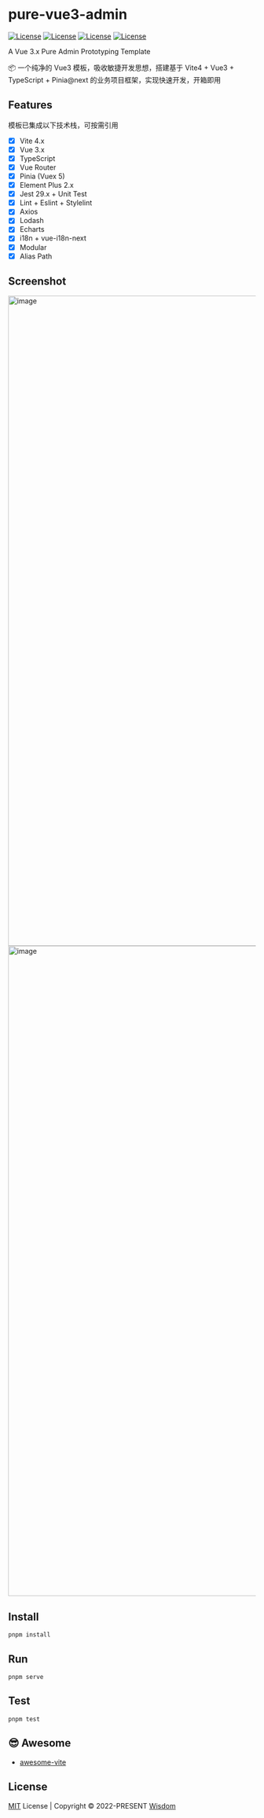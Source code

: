# pure-vue3-admin

[![License](https://img.shields.io/github/license/pdsuwwz/pure-vue3-admin?color=ffd932)](https://github.com/pdsuwwz/pure-vue3-admin/blob/main/LICENSE)
[![License](https://img.shields.io/github/package-json/dependency-version/pdsuwwz/pure-vue3-admin/element-plus)](https://github.com/pdsuwwz/pure-vue3-admin)
[![License](https://img.shields.io/github/package-json/dependency-version/pdsuwwz/pure-vue3-admin/vue?color=ffd932)](https://github.com/pdsuwwz/pure-vue3-admin)
[![License](https://img.shields.io/github/package-json/dependency-version/pdsuwwz/pure-vue3-admin/dev/vite?color=ffd932)](https://github.com/pdsuwwz/pure-vue3-admin)

A Vue 3.x Pure Admin Prototyping Template

📦 一个纯净的 Vue3 模板，吸收敏捷开发思想，搭建基于 Vite4 + Vue3 + TypeScript + Pinia@next 的业务项目框架，实现快速开发，开箱即用

## Features

模板已集成以下技术栈，可按需引用

- [x] Vite 4.x
- [x] Vue 3.x
- [x] TypeScript
- [x] Vue Router
- [x] Pinia (Vuex 5)
- [x] Element Plus 2.x
- [x] Jest 29.x + Unit Test
- [x] Lint + Eslint + Stylelint
- [x] Axios
- [x] Lodash
- [x] Echarts
- [x] i18n + vue-i18n-next
- [x] Modular
- [x] Alias Path

## Screenshot

<img width="1324" alt="image" src="https://github.com/pdsuwwz/pure-vue3-admin/assets/19891724/a13d0759-829f-41f4-a2fa-aa885496d8c7">
<img width="1324" alt="image" src="https://github.com/pdsuwwz/pure-vue3-admin/assets/19891724/acbb049b-c34a-472b-acaf-b7c00788e89b">


## Install

```
pnpm install
```


## Run

```
pnpm serve
```

## Test

```
pnpm test
```

## 😎 Awesome

* [awesome-vite](https://github.com/pdsuwwz/awesome-vite)


## License

[MIT](./LICENSE) License | Copyright © 2022-PRESENT [Wisdom](https://github.com/pdsuwwz)
